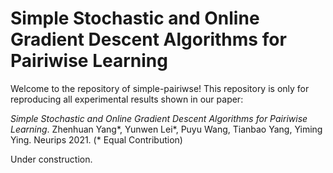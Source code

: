 # Simple Stochastic and Online Gradient Descent Algorithms for Pairiwise Learning

Welcome to the repository of simple-pairiwse! This repository is only for reproducing all experimental results shown in our paper:

*Simple Stochastic and Online Gradient Descent Algorithms for Pairiwise Learning*. Zhenhuan Yang\*, Yunwen Lei\*, Puyu Wang, Tianbao Yang, Yiming Ying. Neurips 2021. (\* Equal Contribution)

Under construction.
